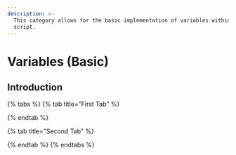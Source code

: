 ```yaml
---
description: >-
  This category allows for the basic implementation of variables within a
  script.
---
```


# Variables (Basic)

## Introduction

{% tabs %}
{% tab title="First Tab" %}

{% endtab %}

{% tab title="Second Tab" %}

{% endtab %}
{% endtabs %}

